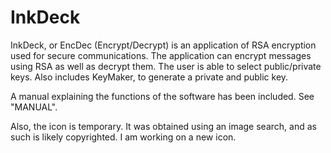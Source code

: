 # InkDeck
InkDeck, or EncDec (Encrypt/Decrypt) is an application of RSA encryption used for secure communications. The application can encrypt messages using RSA as well as decrypt them. The user is able to select public/private keys. Also includes KeyMaker, to generate a private and public key.

A manual explaining the functions of the software has been included. See "MANUAL".

Also, the icon is temporary. It was obtained using an image search, and as such is likely copyrighted. I am working on a new icon.
